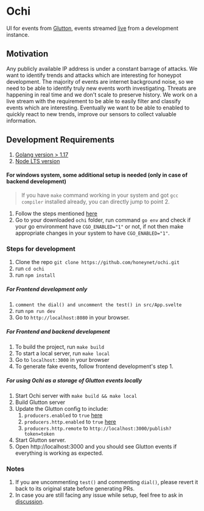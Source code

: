 # Ochi

UI for events from [Glutton](https://github.com/mushorg/glutton), events streamed [live](https://ochi.mushmush.org/) from a development instance.

## Motivation

Any publicly available IP address is under a constant barrage of attacks. We want to identify trends and attacks which are interesting for honeypot development. The majority of events are internet background noise, so we need to be able to identify truly new events worth investigating.
Threats are happening in real time and we don't scale to preserve history. We work on a live stream with the requirement to be able to easily filter and classify events which are interesting. 
Eventually we want to be able to enabled to quickly react to new trends, improve our sensors to collect valuable information.

## Development Requirements

1. [Golang version > 1.17](https://go.dev/doc/install)
2. [Node LTS version](https://nodejs.org/en/download/)

#### For windows system, some additional setup is needed (only in case of backend development)

> If you have `make` command working in your system and got `gcc compiler` installed already, you can directly jump to point 2.

1. Follow the steps mentioned [here](https://github.com/mattn/go-sqlite3#windows)
2. Go to your downloaded `ochi` folder, run command `go env` and check if your go environment have `CGO_ENABLED="1"` or not, if not then make appropriate changes in your system to have `CGO_ENABLED="1"`.

### Steps for development

1. Clone the repo `git clone https://github.com/honeynet/ochi.git`
2. run `cd ochi`
3. run `npm install`

##### For Frontend development only

1. `comment the dial() and uncomment the test() in src/App.svelte`
2. run `npm run dev`
3. Go to `http://localhost:8080` in your browser.

##### For Frontend and backend development

1. To build the project, run `make build`
2. To start a local server, run `make local`
3. Go to `localhost:3000` in your browser
4. To generate fake events, follow frontend development's step 1.
##### For using Ochi as a storage of Glutton events locally
1. Start Ochi server with `make build && make local`
2. Build Glutton server
3. Update the Glutton config to include:
   1. `producers.enabled` to `true` [here](https://github.com/mushorg/glutton/blob/305a9d23a58d065f49ac25edeaeb374f4fe9c59b/config/config.yaml#L9)
   2. `producers.http.enabled` to `true` [here](https://github.com/mushorg/glutton/blob/305a9d23a58d065f49ac25edeaeb374f4fe9c59b/config/config.yaml#L11)
   3. `producers.http.remote` to `http://localhost:3000/publish?token=token`
4. Start Glutton server.
5. Open http://localhost:3000 and you should see Glutton events if everything is working as expected.

### Notes
1. If you are uncommenting `test()` and commenting `dial()`, please revert it back to its original state before generating PRs.
2. In case you are still facing any issue while setup, feel free to ask in [discussion](https://github.com/honeynet/ochi/discussions).


